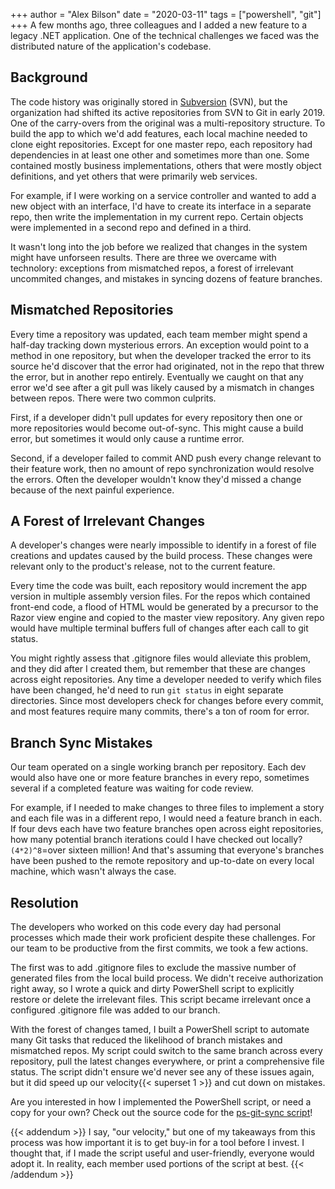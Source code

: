 +++
author = "Alex Bilson"
date = "2020-03-11"
tags = ["powershell", "git"]
+++
A few months ago, three colleagues and I added a new feature to a legacy .NET application. One of the technical challenges we faced was the distributed nature of the application's codebase.

## Background

The code history was originally stored in [Subversion](https://en.wikipedia.org/wiki/Apache_Subversion) (SVN), but the organization had shifted its active repositories from SVN to Git in early 2019. One of the carry-overs from the original was a multi-repository structure. To build the app to which we'd add features, each local machine needed to clone eight repositories. Except for one master repo, each repository had dependencies in at least one other and sometimes more than one. Some contained mostly business implementations, others that were mostly object definitions, and yet others that were primarily web services.

For example, if I were working on a service controller and wanted to add a new object with an interface, I'd have to create its interface in a separate repo, then write the implementation in my current repo. Certain objects were implemented in a second repo and defined in a third.

It wasn't long into the job before we realized that changes in the system might have unforseen results. There are three we overcame with technolory: exceptions from mismatched repos, a forest of irrelevant uncommited changes, and mistakes in syncing dozens of feature branches.

## Mismatched Repositories

Every time a repository was updated, each team member might spend a half-day tracking down mysterious errors. An exception would point to a method in one repository, but when the developer tracked the error to its source he'd discover that the error had originated, not in the repo that threw the error, but in another repo entirely. Eventually we caught on that any error we'd see after a git pull was likely caused by a mismatch in changes between repos. There were two common culprits.

First, if a developer didn't pull updates for every repository then one or more repositories would become out-of-sync. This might cause a build error, but sometimes it would only cause a runtime error.

Second, if a developer failed to commit AND push every change relevant to their feature work, then no amount of repo synchronization would resolve the errors. Often the developer wouldn't know they'd missed a change because of the next painful experience.

## A Forest of Irrelevant Changes

A developer's changes were nearly impossible to identify in a forest of file creations and updates caused by the build process. These changes were relevant only to the product's release, not to the current feature.

Every time the code was built, each repository would increment the app version in multiple assembly version files. For the repos which contained front-end code, a flood of HTML would be generated by a precursor to the Razor view engine and copied to the master view repository. Any given repo would have multiple terminal buffers full of changes after each call to git status.

You might rightly assess that .gitignore files would alleviate this problem, and they did after I created them, but remember that these are changes across eight repositories. Any time a developer needed to verify which files have been changed, he'd need to run `git status` in eight separate directories. Since most developers check for changes before every commit, and most features require many commits, there's a ton of room for error.

## Branch Sync Mistakes

Our team operated on a single working branch per repository. Each dev would also have one or more feature branches in every repo, sometimes several if a completed feature was waiting for code review.

For example, if I needed to make changes to three files to implement a story and each file was in a different repo, I would need a feature branch in each. If four devs each have two feature branches open across eight repositories, how many potential branch iterations could I have checked out locally? `(4*2)^8`=over sixteen million! And that's assuming that everyone's branches have been pushed to the remote repository and up-to-date on every local machine, which wasn't always the case.

## Resolution

The developers who worked on this code every day had personal processes which made their work proficient despite these challenges. For our team to be productive from the first commits, we took a few actions.

The first was to add .gitignore files to exclude the massive number of generated files from the local build process. We didn't receive authorization right away, so I wrote a quick and dirty PowerShell script to explicitly restore or delete the irrelevant files. This script became irrelevant once a configured .gitignore file was added to our branch.

With the forest of changes tamed, I built a PowerShell script to automate many Git tasks that reduced the likelihood of branch mistakes and mismatched repos. My script could switch to the same branch across every repository, pull the latest changes everywhere, or print a comprehensive file status. The script didn't ensure we'd never see any of these issues again, but it did speed up our velocity{{< superset 1 >}} and cut down on mistakes.

Are you interested in how I implemented the PowerShell script, or need a copy for your own? Check out the source code for the [ps-git-sync script](https://github.com/acbilson/ps-git-sync.git)!

{{< addendum >}}
I say, "our velocity," but one of my takeaways from this process was how important it is to get buy-in for a tool before I invest. I thought that, if I made the script useful and user-friendly, everyone would adopt it. In reality, each member used portions of the script at best.
{{< /addendum >}}